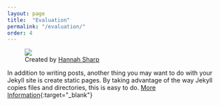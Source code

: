 ```yaml
---
layout: page
title:  "Evaluation"
permalink: "/evaluation/"
order: 4
---
```


<figure>
    <img src="https://cdn.dribbble.com/users/1073937/screenshots/5036567/waterfall.png" />
    <figcaption>Created by <a href="https://dribbble.com/HannahLizSharp" target="_blank_">Hannah Sharp</a></figcaption>
</figure>

In addition to writing posts, another thing you may want to do with your Jekyll site is create static pages. By taking advantage of the way Jekyll copies files and directories, this is easy to do. [More Information](https://jekyllrb.com/docs/pages/){:target="_blank"}
